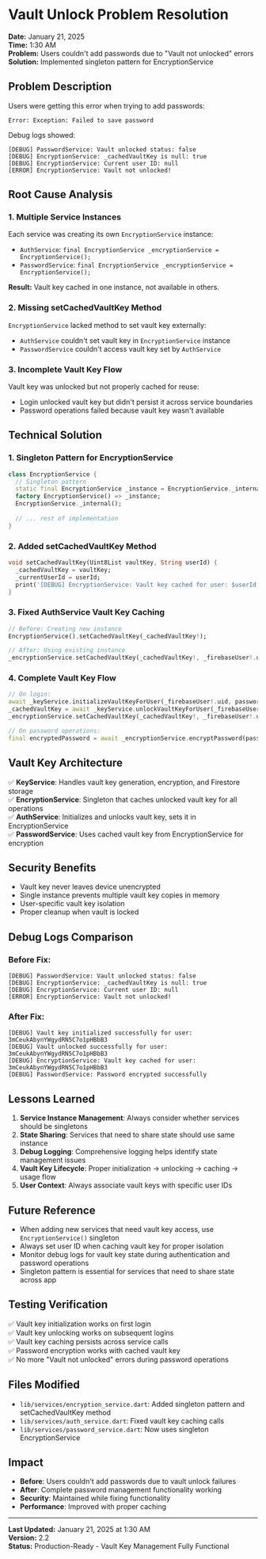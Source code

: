 # Vault Unlock Problem Resolution

**Date:** January 21, 2025  
**Time:** 1:30 AM  
**Problem:** Users couldn't add passwords due to "Vault not unlocked" errors  
**Solution:** Implemented singleton pattern for EncryptionService

## Problem Description

Users were getting this error when trying to add passwords:
```
Error: Exception: Failed to save password
```

Debug logs showed:
```
[DEBUG] PasswordService: Vault unlocked status: false
[DEBUG] EncryptionService: _cachedVaultKey is null: true
[DEBUG] EncryptionService: Current user ID: null
[ERROR] EncryptionService: Vault not unlocked!
```

## Root Cause Analysis

### 1. Multiple Service Instances
Each service was creating its own `EncryptionService` instance:
- `AuthService`: `final EncryptionService _encryptionService = EncryptionService();`
- `PasswordService`: `final EncryptionService _encryptionService = EncryptionService();`

**Result:** Vault key cached in one instance, not available in others.

### 2. Missing setCachedVaultKey Method
`EncryptionService` lacked method to set vault key externally:
- `AuthService` couldn't set vault key in `EncryptionService` instance
- `PasswordService` couldn't access vault key set by `AuthService`

### 3. Incomplete Vault Key Flow
Vault key was unlocked but not properly cached for reuse:
- Login unlocked vault key but didn't persist it across service boundaries
- Password operations failed because vault key wasn't available

## Technical Solution

### 1. Singleton Pattern for EncryptionService

```dart
class EncryptionService {
  // Singleton pattern
  static final EncryptionService _instance = EncryptionService._internal();
  factory EncryptionService() => _instance;
  EncryptionService._internal();
  
  // ... rest of implementation
}
```

### 2. Added setCachedVaultKey Method

```dart
void setCachedVaultKey(Uint8List vaultKey, String userId) {
  _cachedVaultKey = vaultKey;
  _currentUserId = userId;
  print('[DEBUG] EncryptionService: Vault key cached for user: $userId');
}
```

### 3. Fixed AuthService Vault Key Caching

```dart
// Before: Creating new instance
EncryptionService().setCachedVaultKey(_cachedVaultKey!);

// After: Using existing instance
_encryptionService.setCachedVaultKey(_cachedVaultKey!, _firebaseUser!.uid);
```

### 4. Complete Vault Key Flow

```dart
// On login:
await _keyService.initializeVaultKeyForUser(_firebaseUser!.uid, password);
_cachedVaultKey = await _keyService.unlockVaultKeyForUser(_firebaseUser!.uid, password);
_encryptionService.setCachedVaultKey(_cachedVaultKey!, _firebaseUser!.uid);

// On password operations:
final encryptedPassword = await _encryptionService.encryptPassword(password);
```

## Vault Key Architecture

✅ **KeyService**: Handles vault key generation, encryption, and Firestore storage  
✅ **EncryptionService**: Singleton that caches unlocked vault key for all operations  
✅ **AuthService**: Initializes and unlocks vault key, sets it in EncryptionService  
✅ **PasswordService**: Uses cached vault key from EncryptionService for encryption  

## Security Benefits

- Vault key never leaves device unencrypted
- Single instance prevents multiple vault key copies in memory
- User-specific vault key isolation
- Proper cleanup when vault is locked

## Debug Logs Comparison

### Before Fix:
```
[DEBUG] PasswordService: Vault unlocked status: false
[DEBUG] EncryptionService: _cachedVaultKey is null: true
[DEBUG] EncryptionService: Current user ID: null
[ERROR] EncryptionService: Vault not unlocked!
```

### After Fix:
```
[DEBUG] Vault key initialized successfully for user: 3mCeukAbynYWgydRN5C7o1pHBbB3
[DEBUG] Vault unlocked successfully for user: 3mCeukAbynYWgydRN5C7o1pHBbB3
[DEBUG] EncryptionService: Vault key cached for user: 3mCeukAbynYWgydRN5C7o1pHBbB3
[DEBUG] PasswordService: Password encrypted successfully
```

## Lessons Learned

1. **Service Instance Management**: Always consider whether services should be singletons
2. **State Sharing**: Services that need to share state should use same instance
3. **Debug Logging**: Comprehensive logging helps identify state management issues
4. **Vault Key Lifecycle**: Proper initialization → unlocking → caching → usage flow
5. **User Context**: Always associate vault keys with specific user IDs

## Future Reference

- When adding new services that need vault key access, use `EncryptionService()` singleton
- Always set user ID when caching vault key for proper isolation
- Monitor debug logs for vault key state during authentication and password operations
- Singleton pattern is essential for services that need to share state across app

## Testing Verification

✅ Vault key initialization works on first login  
✅ Vault key unlocking works on subsequent logins  
✅ Vault key caching persists across service calls  
✅ Password encryption works with cached vault key  
✅ No more "Vault not unlocked" errors during password operations  

## Files Modified

- `lib/services/encryption_service.dart`: Added singleton pattern and setCachedVaultKey method
- `lib/services/auth_service.dart`: Fixed vault key caching calls
- `lib/services/password_service.dart`: Now uses singleton EncryptionService

## Impact

- **Before**: Users couldn't add passwords due to vault unlock failures
- **After**: Complete password management functionality working
- **Security**: Maintained while fixing functionality
- **Performance**: Improved with proper caching

---

**Last Updated:** January 21, 2025 at 1:30 AM  
**Version:** 2.2  
**Status:** Production-Ready - Vault Key Management Fully Functional 